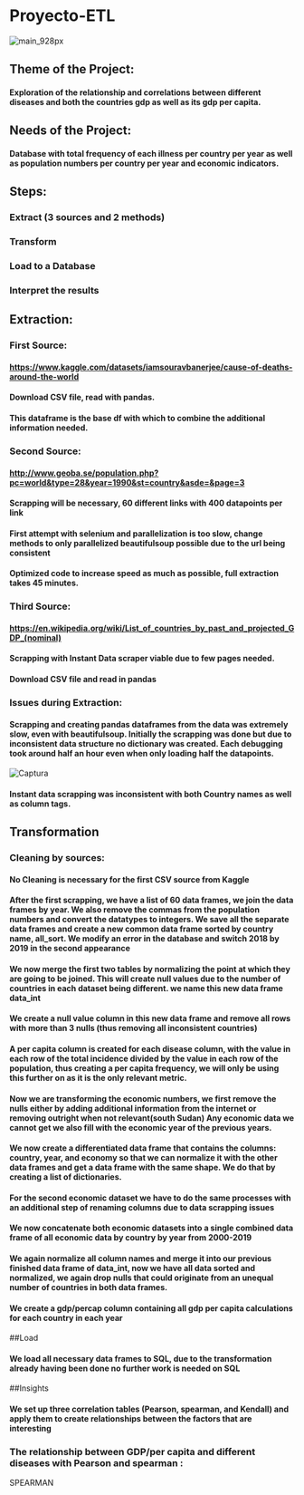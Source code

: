 # Proyecto-ETL
![main_928px](https://user-images.githubusercontent.com/114666478/201599140-5343ab95-96b7-4baf-aacd-6c9a2dc09975.jpg)

## Theme of the Project:
#### Exploration of the relationship and correlations between different diseases and both the countries gdp as well as its gdp per capita.
## Needs of the Project:
#### Database with total frequency of each illness per country per year as well as population numbers per country per year and economic indicators.

## Steps:
### Extract (3 sources and 2 methods)
### Transform 
### Load to a Database
### Interpret the results


## Extraction:
### First Source:
#### https://www.kaggle.com/datasets/iamsouravbanerjee/cause-of-deaths-around-the-world
#### Download CSV file, read with pandas. 
#### This dataframe is the base df with which to combine the additional information needed.

### Second Source:
#### http://www.geoba.se/population.php?pc=world&type=28&year=1990&st=country&asde=&page=3
#### Scrapping will be necessary, 60 different links with 400 datapoints per link
#### First attempt with selenium and parallelization is too slow, change methods to only parallelized beautifulsoup possible due to the url being consistent
#### Optimized code to increase speed as much as possible, full extraction takes 45 minutes.

### Third Source:
#### https://en.wikipedia.org/wiki/List_of_countries_by_past_and_projected_GDP_(nominal)
#### Scrapping with Instant Data scraper viable due to few pages needed.
#### Download CSV file and read in pandas

### Issues during Extraction:
#### Scrapping and creating pandas dataframes from the data was extremely slow, even with beautifulsoup. Initially the scrapping was done but due to inconsistent data structure no dictionary was created. Each debugging took around half an hour even when only loading half the datapoints.


![Captura](https://user-images.githubusercontent.com/114666478/201597872-58382775-00a9-4b23-9fc4-36acfc5c6343.PNG)


#### Instant data scrapping was inconsistent with both Country names as well as column tags.

## Transformation

### Cleaning by sources:
#### No Cleaning is necessary for the first CSV source from Kaggle
#### After the first scrapping, we have a list of 60 data frames, we join the data frames by year.  We also remove the commas from the population numbers and convert the datatypes to integers. We save all the separate data frames and create a new common data frame sorted by country name, all_sort. We modify an error in the database and switch 2018 by 2019 in the second appearance
#### We now merge the first two tables by normalizing the point at which they are going to be joined. This will create null values due to the number of countries in each dataset being different. we name this new data frame data_int
#### We create a null value column in this new data frame and remove all rows with more than 3 nulls (thus removing all inconsistent countries)
#### A per capita column is created for each disease column, with the value in each row of the total incidence divided by the value in each row of the population, thus creating a per capita frequency, we will only be using this further on as it is the only relevant metric.
#### Now we are transforming the economic numbers, we first remove the nulls either by adding additional information from the internet or removing outright when not relevant(south Sudan) Any economic data we cannot get we also fill with the economic year of the previous years.
#### We now create a differentiated data frame that contains the columns: country, year, and economy so that we can normalize it with the other data frames and get a data frame with the same shape. We do that by creating a list of dictionaries.
#### For the second economic dataset we have to do the same processes with an additional step of renaming columns due to data scrapping issues
#### We now concatenate both economic datasets into a single combined data frame of all economic data by country by year from 2000-2019
#### We again normalize all column names and merge it into our previous finished data frame of data_int, now we have all data sorted and normalized, we again drop nulls that could originate from an unequal number of countries in both data frames.
#### We create a gdp/percap column containing all gdp per capita calculations for each country in each year

##Load
#### We load all necessary data frames to SQL, due to the transformation already having been done no further work is needed on SQL

##Insights
#### We set up three correlation tables (Pearson, spearman, and Kendall) and apply them to create relationships between the factors that are interesting

### The relationship between GDP/per capita and different diseases with Pearson and spearman :
SPEARMAN





















